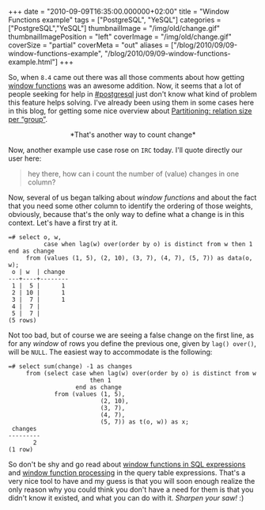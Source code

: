 +++
date = "2010-09-09T16:35:00.000000+02:00"
title = "Window Functions example"
tags = ["PostgreSQL", "YeSQL"]
categories = ["PostgreSQL","YeSQL"]
thumbnailImage = "/img/old/change.gif"
thumbnailImagePosition = "left"
coverImage = "/img/old/change.gif"
coverSize = "partial"
coverMeta = "out"
aliases = ["/blog/2010/09/09-window-functions-example",
           "/blog/2010/09/09-window-functions-example.html"]
+++

So, when 
`8.4` came out there was all those comments about how getting
[window functions](http://www.postgresql.org/docs/8.4/interactive/tutorial-window.html) was an awesome addition. Now, it seems that a lot of people
seeking for help in 
[#postgresql](http://wiki.postgresql.org/index.php?title=IRC) just don't know what kind of problem this
feature helps solving. I've already been using them in some cases here in
this blog, for getting some nice overview about
[Partitioning: relation size per “group”](http://tapoueh.org/articles/blog/_Partitioning:_relation_size_per_%E2%80%9Cgroup%E2%80%9D.html).

<center>*That's another way to count change*</center>

Now, another example use case rose on 
`IRC` today. I'll quote directly our user here:

>   hey there, how can i count the number of (value) changes in one column?


Now, several of us began talking about 
*window functions* and about the fact
that you need some other column to identify the ordering of those weights,
obviously, because that's the only way to define what a change is in this
context. Let's have a first try at it.

~~~
=# select o, w, 
          case when lag(w) over(order by o) is distinct from w then 1 end as change
     from (values (1, 5), (2, 10), (3, 7), (4, 7), (5, 7)) as data(o, w);
 o | w  | change 
---+----+--------
 1 |  5 |      1
 2 | 10 |      1
 3 |  7 |      1
 4 |  7 |       
 5 |  7 |       
(5 rows)
~~~


Not too bad, but of course we are seeing a false change on the first line,
as for any 
*window* of rows you define the previous one, given by 
`lag()
over()`, will be 
`NULL`. The easiest way to accommodate is the following:

~~~
=# select sum(change) -1 as changes 
     from (select case when lag(w) over(order by o) is distinct from w
                       then 1
                   end as change
             from (values (1, 5),
                          (2, 10),
                          (3, 7),
                          (4, 7),
                          (5, 7)) as t(o, w)) as x;
 changes 
---------
       2
(1 row)
~~~


So don't be shy and go read about 
[window functions in SQL expressions](http://www.postgresql.org/docs/8.4/interactive/sql-expressions.html#SYNTAX-WINDOW-FUNCTIONS) and
[window function processing](http://www.postgresql.org/docs/8.4/interactive/queries-table-expressions.html#QUERIES-WINDOW) in the query table expressions. That's a very
nice tool to have and my guess is that you will soon enough realize the only
reason why you could think you don't have a need for them is that you didn't
know it existed, and what you can do with it. 
*Sharpen your saw!* :)
